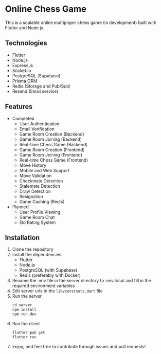# Online Chess Game
This is a scalable online multiplayer chess game (in development) built with Flutter and Node.js.

## Technologies
- Flutter
- Node.js
- Express.js
- Socket.io
- PostgreSQL (Supabase)
- Prisma ORM
- Redis (Storage and Pub/Sub)
- Resend (Email service)

## Features
- Completed
    - User Authentication
    - Email Verification
    - Game Room Creation (Backend)
    - Game Room Joining (Backend)
    - Real-time Chess Game (Backend)
    - Game Room Creation (Frontend)
    - Game Room Joining (Frontend)
    - Real-time Chess Game (Frontend)
    - Move History
    - Mobile and Web Support
    - Move Validation
    - Checkmate Detection
    - Stalemate Detection
    - Draw Detection
    - Resignation
    - Game Caching (Redis)
- Planned
    - User Profile Viewing
    - Game Room Chat
    - Elo Rating System

## Installation
1. Clone the repository
2. Install the dependencies
    - Flutter
    - Node.js
    - PostgreSQL (with Supabase)
    - Redis (preferably with Docker)
3. Rename the .env file in the server directory to .env.local and fill in the required environment variables
4. Edit server urls in the `lib/constants.dart` file
5. Run the server
    ```bash
    cd server
    npm install
    npm run dev
    ```
6. Run the client
    ```bash
    flutter pub get
    flutter run
    ```
7. Enjoy, and feel free to contribute through issues and pull requests!